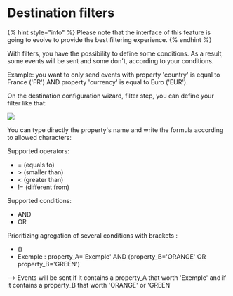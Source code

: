 # Destination filters

{% hint style="info" %}
Please note that the interface of this feature is going to evolve to provide the best filtering experience.
{% endhint %}

With filters, you have the possibility to define some conditions. As a result, some events will be sent and some don't, according to your conditions.

Example: you want to only send events with property 'country' is equal to France ('FR') AND property 'currency' is equal to Euro ('EUR').

On the destination configuration wizard, filter step, you can define your filter like that:

![](<../../../.gitbook/assets/Capture d’écran 2022-03-04 à 11.39.01.png>)

You can type directly the property's name and write the formula according to allowed characters:

Supported operators:&#x20;

* \= (equals to)
* \> (smaller than)
* < (greater than)
* != (different from)

Supported conditions:

* AND
* OR

Prioritizing agregation of several conditions with brackets : 
* ()
* Exemple : property_A='Exemple' AND (property_B='ORANGE' OR property_B='GREEN') 

--> Events will be sent if it contains a property_A that worth 'Exemple' and if it contains a property_B that worth 'ORANGE' or 'GREEN'
